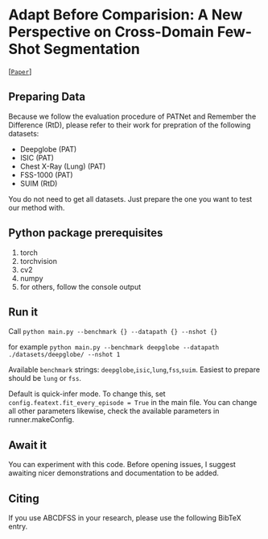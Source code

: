 # Adapt Before Comparision: A New Perspective on Cross-Domain Few-Shot Segmentation

[[`Paper`](https://example.com)]

## Preparing Data
Because we follow the evaluation procedure of PATNet and Remember the Difference (RtD), please refer to their work for prepration of the following datasets:
- Deepglobe (PAT)
- ISIC (PAT)
- Chest X-Ray (Lung) (PAT)
- FSS-1000 (PAT)
- SUIM (RtD)

You do not need to get all datasets. Just prepare the one you want to test our method with.

## Python package prerequisites
1. torch
2. torchvision
3. cv2
4. numpy
5. for others, follow the console output

## Run it
Call
`python main.py --benchmark {} --datapath {} --nshot {}`

for example
`python main.py --benchmark deepglobe --datapath ./datasets/deepglobe/ --nshot 1`

Available `benchmark` strings: `deepglobe`,`isic`,`lung`,`fss`,`suim`. Easiest to prepare should be `lung` or `fss`.

Default is quick-infer mode.
To change this, set `config.featext.fit_every_episode = True` in the main file.
You can change all other parameters likewise, check the available parameters in runner.makeConfig.

## Await it

You can experiment with this code. Before opening issues, I suggest awaiting nicer demonstrations and documentation to be added. 

## Citing
If you use ABCDFSS in your research, please use the following BibTeX entry.

```

